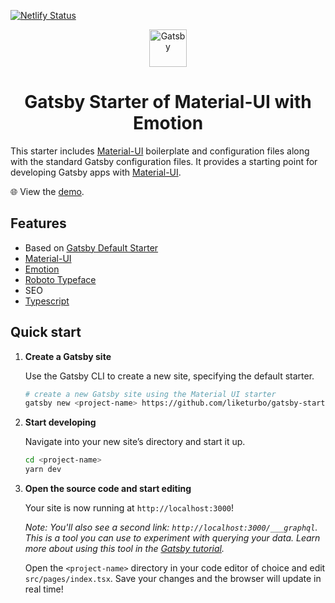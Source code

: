 [![Netlify Status](https://api.netlify.com/api/v1/badges/4e685fe2-3bd0-4568-bb8a-bd6b4093d214/deploy-status)](https://app.netlify.com/sites/gatsby-starter-material-emotion/deploys)

<p align="center">
  <a href="https://www.gatsbyjs.org">
    <img alt="Gatsby" src="https://www.gatsbyjs.org/monogram.svg" width="60" />
  </a>
</p>

<h1 align="center">
  Gatsby Starter of Material-UI with Emotion
</h1>

This starter includes [Material-UI](https://material-ui.com) boilerplate and configuration files along with the standard Gatsby configuration files. It provides a starting point for developing Gatsby apps with [Material-UI](https://material-ui.com).

🌐 View the [demo](https://gatsby-starter-material-emotion.netlify.com).

## Features

- Based on [Gatsby Default Starter](https://github.com/gatsbyjs/gatsby-starter-default)
- [Material-UI](https://material-ui.com)
- [Emotion](https://emotion.sh)
- [Roboto Typeface](https://fonts.google.com/specimen/Roboto)
- SEO
- [Typescript](https://www.typescriptlang.org)

## Quick start

1.  **Create a Gatsby site**

    Use the Gatsby CLI to create a new site, specifying the default starter.

    ```sh
    # create a new Gatsby site using the Material UI starter
    gatsby new <project-name> https://github.com/liketurbo/gatsby-starter-material-emotion
    ```

2.  **Start developing**

    Navigate into your new site’s directory and start it up.

    ```sh
    cd <project-name>
    yarn dev
    ```

3.  **Open the source code and start editing**

    Your site is now running at `http://localhost:3000`!

    _Note: You'll also see a second link: _`http://localhost:3000/___graphql`_. This is a tool you can use to experiment with querying your data. Learn more about using this tool in the [Gatsby tutorial](https://www.gatsbyjs.org/tutorial/part-five/#introducing-graphiql)._

    Open the `<project-name>` directory in your code editor of choice and edit `src/pages/index.tsx`. Save your changes and the browser will update in real time!
